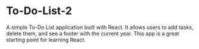 # To-Do-List-2
A simple To-Do List application built with React. It allows users to add tasks, delete them, and see a footer with the current year. This app is a great starting point for learning React.
